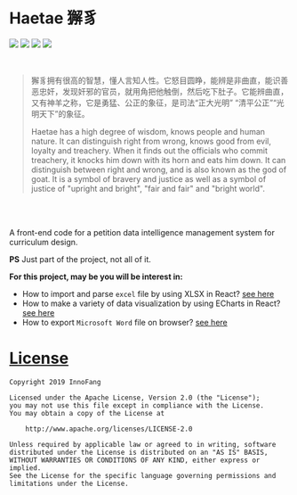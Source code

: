 # Haetae 獬豸

![](https://img.shields.io/badge/React-16.7.0-blue.svg) ![](https://img.shields.io/badge/React%20Router-4.3.1-red.svg) ![](https://img.shields.io/badge/Ant%20Design-3.11.6-blue.svg) ![](https://img.shields.io/badge/ECharts-4.2.0--rc.2-pink.svg)

<br />

> 獬豸拥有很高的智慧，懂人言知人性。它怒目圆睁，能辨是非曲直，能识善恶忠奸，发现奸邪的官员，就用角把他触倒，然后吃下肚子。它能辨曲直，又有神羊之称，它是勇猛、公正的象征，是司法“正大光明” “清平公正”“光明天下”的象征。
>
> Haetae has a high degree of wisdom, knows people and human nature. It can distinguish right from wrong, knows good from evil, loyalty and treachery. When it finds out the officials who commit treachery, it knocks him down with its horn and eats him down. It can distinguish between right and wrong, and is also known as the god of goat. It is a symbol of bravery and justice as well as a symbol of justice of "upright and bright", "fair and fair" and "bright world".

<br />
<br />

A front-end code for a petition data intelligence management system for curriculum design.

**PS** Just part of the project, not all of it.

**For this project, may be you will be interest in:**

+ How to import and parse `excel` file by using XLSX in React? [see here](https://github.com/InnoFang/haetae/blob/dev/src/main/dataImportation/dataImportation.js)
+ How to make a variety of data visualization by using ECharts in React? [see here](https://github.com/InnoFang/haetae/tree/dev/src/main/data_analysis)
+ How to export `Microsoft Word` file on browser? [see here](https://github.com/InnoFang/haetae/blob/dev/src/main/reportGeneration/reportGeneration.js)


# [License](./LICENSE)

    Copyright 2019 InnoFang

    Licensed under the Apache License, Version 2.0 (the "License");
    you may not use this file except in compliance with the License.
    You may obtain a copy of the License at

        http://www.apache.org/licenses/LICENSE-2.0

    Unless required by applicable law or agreed to in writing, software
    distributed under the License is distributed on an "AS IS" BASIS,
    WITHOUT WARRANTIES OR CONDITIONS OF ANY KIND, either express or implied.
    See the License for the specific language governing permissions and
    limitations under the License.
